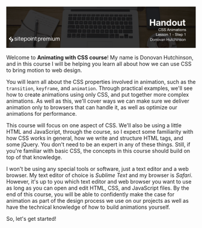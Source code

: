 ![](headings/1.1.png)

Welcome to **Animating with CSS course**! My name is Donovan Hutchinson, and in this course I will be helping you learn all about how we can use CSS to bring motion to web design. 

You will learn all about the CSS properties involved in animation, such as the `transition`, `keyframe`, and `animation`. Through practical examples, we'll see how to create animations using only CSS, and put together more complex animations. As well as this, we'll cover ways we can make sure we deliver animation only to browsers that can handle it, as well as optimize our animations for performance.

This course will focus on one aspect of CSS. We'll also be using a little HTML and JavaScript, through the course, so I expect some familiarity with how CSS works in general, how we write and structure HTML tags, and some jQuery. You don't need to be an expert in any of these things. Still, if you're familiar with basic CSS, the concepts in this course should build on top of that knowledge. 

I won't be using any special tools or software, just a text editor and a web browser. My text editor of choice is *Sublime Text* and my browser is *Safari*. However, it's up to you which text editor and web browser you want to use as long as you can open and edit HTML, CSS, and JavaScript files. By the end of this course, you will be able to confidently make the case for animation as part of the design process we use on our projects as well as have the technical knowledge of how to build animations yourself.

So, let's get started!

